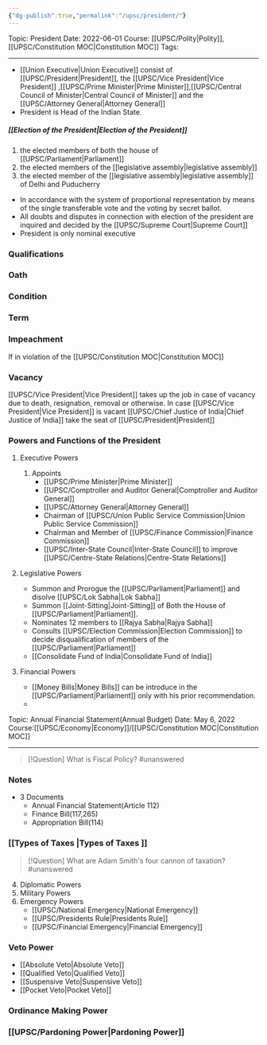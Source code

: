 ```yaml
---
{"dg-publish":true,"permalink":"/upsc/president/"}
---
```



Topic: President
Date: 2022-06-01
Course: [[UPSC/Polity\|Polity]],[[UPSC/Constitution MOC\|Constitution MOC]]
Tags: 

---

- [[Union Executive\|Union Executive]] consist of [[UPSC/President\|President]], the [[UPSC/Vice President\|Vice President]] ,[[UPSC/Prime Minister\|Prime Minister]],[[UPSC/Central Council of Minister\|Central Council of Minister]] and the [[UPSC/Attorney General\|Attorney General]]
- President is Head of the Indian State. 
##### **[[Election of the President\|Election of the President]]**
1. the elected members of both the house of [[UPSC/Parliament\|Parliament]]
2. the elected members of the [[legislative assembly\|legislative assembly]]
3. the elected member of the [[legislative assembly\|legislative assembly]] of Delhi and Puducherry

- In accordance with the system of proportional representation by means of the single transferable vote and the voting by secret ballot. 
- All doubts and disputes in connection with election of the president are inquired and decided by the [[UPSC/Supreme Court\|Supreme Court]]
- President is only nominal executive

### Qualifications
### Oath
### Condition 
### Term
### Impeachment 
 If in violation of the [[UPSC/Constitution MOC\|Constitution MOC]]
 
### Vacancy
[[UPSC/Vice President\|Vice President]] takes up the job in case of vacancy due to death, resignation, removal or otherwise. 
	In case [[UPSC/Vice President\|Vice President]] is vacant [[UPSC/Chief Justice of India\|Chief Justice of India]] take the seat of [[UPSC/President\|President]]

### Powers and Functions of the President 
1. Executive Powers
	1. Appoints 
		- [[UPSC/Prime Minister\|Prime Minister]]
		- [[UPSC/Comptroller and Auditor General\|Comptroller and Auditor General]]
		- [[UPSC/Attorney General\|Attorney General]]
		- Chairman of [[UPSC/Union Public Service Commission\|Union Public Service Commission]]
		- Chairman and Member of [[UPSC/Finance Commission\|Finance Commission]]
		- [[UPSC/Inter-State Council\|Inter-State Council]] to improve [[UPSC/Centre-State Relations\|Centre-State Relations]] 
		
2. Legislative Powers
	- Summon and Prorogue the [[UPSC/Parliament\|Parliament]] and disolve [[UPSC/Lok Sabha\|Lok Sabha]]
	- Summon [[Joint-Sitting\|Joint-Sitting]] of Both the House of [[UPSC/Parliament\|Parliament]].
	- Nominates 12 members to [[Rajya Sabha\|Rajya Sabha]]
	-  Consults [[UPSC/Election Commission\|Election Commission]] to decide disqualification of members of the [[UPSC/Parliament\|Parliament]]
	- [[Consolidate Fund of India\|Consolidate Fund of India]]

3. Financial Powers
	- [[Money Bills\|Money Bills]] can be introduce in the [[UPSC/Parliament\|Parliament]] only with his prior recommendation. 
	- 
<div class="transclusion internal-embed is-loaded"><div class="markdown-embed">




Topic: Annual Financial Statement(Annual Budget)
Date: May 6, 2022
Course:[[UPSC/Economy\|Economy]]/[[UPSC/Constitution MOC\|Constitution MOC]]


---

> [!Question] What is Fiscal Policy? #unanswered 
> 


### Notes
- 3 Documents 
	- Annual Financial Statement(Article 112)
	- Finance Bill(117,265)
	- Appropriation Bill(114)
	
### [[Types of Taxes \|Types of Taxes ]]


> [!Question] What are Adam Smith's four cannon of taxation? #unanswered 
> 




</div></div>


4. Diplomatic Powers
5. Military Powers
6. Emergency Powers
	- [[UPSC/National Emergency\|National Emergency]]
	- [[UPSC/Presidents Rule\|Presidents Rule]]
	- [[UPSC/Financial Emergency\|Financial Emergency]]



### Veto Power
- [[Absolute Veto\|Absolute Veto]]
- [[Qualified Veto\|Qualified Veto]]
- [[Suspensive Veto\|Suspensive Veto]]
- [[Pocket Veto\|Pocket Veto]]


### Ordinance Making Power
### [[UPSC/Pardoning Power\|Pardoning Power]]
